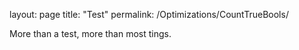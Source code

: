 layout: page
title: "Test"
permalink: /Optimizations/CountTrueBools/

More than a test, more than most tings.
